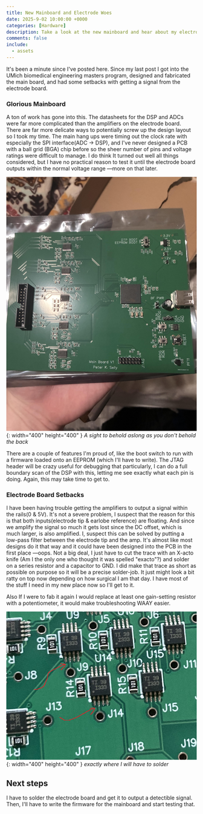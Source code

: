 ```yaml
---
title: New Mainboard and Electrode Woes
date: 2025-9-02 10:00:00 +0000
categories: [Hardware]
description: Take a look at the new mainboard and hear about my electrode board issue.
comments: false
include:
  - assets
---
```


It's been a minute since I've posted here. Since my last post I got into the UMich biomedical engineering masters program, designed and fabricated the main board, and had some setbacks with getting a signal from the electrode board.

### Glorious Mainboard

A ton of work has gone into this. The datasheets for the DSP and ADCs were far more complicated than the amplifiers on the electrode board. There are far more delicate ways to potentially screw up the design layout so I took my time. The main hang ups were timing out the clock rate with especially the SPI interface(ADC -> DSP), and I've never designed a PCB with a ball grid (BGA) chip before so the sheer number of pins and voltage ratings were difficult to manage. I do think It turned out well all things considered, but I have no practical reason to test it until the electrode board outputs within the normal voltage range —more on that later. 

![Desktop View](/assets/img/post-images/mainboardv1.jpg){: width="400" height="400" }
_A sight to behold aslong as you don't behold the back_

There are a couple of features I'm proud of, like the boot switch to run with a firmware loaded onto an EEPROM (which I'll have to write). The JTAG header will be crazy useful for debugging that particularly, I can do a full boundary scan of the DSP with this, letting me see exactly what each pin is doing. Again, this may take time to get to.

### Electrode Board Setbacks
I have been having trouble getting the amplifiers to output a signal within the rails(0 & 5V). It's not a severe problem, I suspect that the reason for this is that both inputs(electrode tip & earlobe reference) are floating. And since we amplify the signal so much it gets lost since the DC offset, which is much larger, is also amplified. I, suspect this can be solved by putting a low-pass filter between the electrode tip and the amp. It's almost like most designs do it that way and it could have been designed into the PCB in the first place —oops. Not a big deal, I just have to cut the trace with an X-acto knife (Am I the only one who thought it was spelled "exacto"?) and solder on a series resistor and a capacitor to GND. I did make that trace as short as possible on purpose so it will be a precise solder-job. It just might look a bit ratty on top now depending on how surgical I am that day. I have most of the stuff I need in my new place now so I'll get to it. 

Also If I were to fab it again I would replace at least one gain-setting resistor with a potentiometer, it would make troubleshooting WAAY easier.


![Desktop View](/assets/img/post-images/electrodezoom.png){: width="400" height="400" }
_exactly where I will have to solder_

## Next steps
I have to solder the electrode board and get it to output a detectible signal. Then, I'll have to write the firmware for the mainboard and start testing that.
